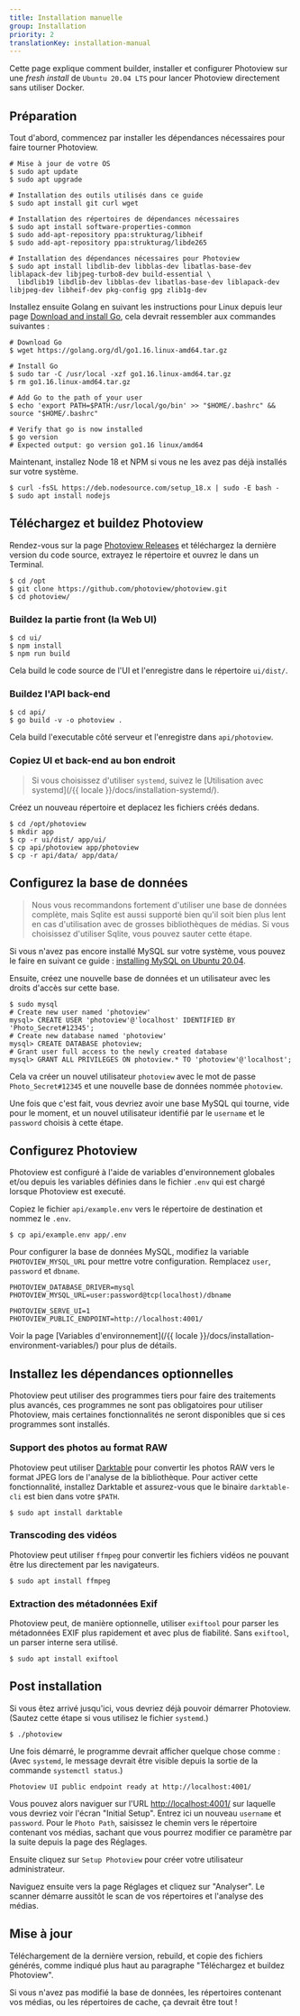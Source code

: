```yaml
---
title: Installation manuelle
group: Installation
priority: 2
translationKey: installation-manual
---
```


Cette page explique comment builder, installer et configurer Photoview sur une _fresh install_ de `Ubuntu 20.04 LTS` pour lancer Photoview directement sans utiliser Docker.

## Préparation

Tout d'abord, commencez par installer les dépendances nécessaires pour faire tourner Photoview.

```shell
# Mise à jour de votre OS
$ sudo apt update
$ sudo apt upgrade

# Installation des outils utilisés dans ce guide
$ sudo apt install git curl wget

# Installation des répertoires de dépendances nécessaires
$ sudo apt install software-properties-common
$ sudo add-apt-repository ppa:strukturag/libheif
$ sudo add-apt-repository ppa:strukturag/libde265

# Installation des dépendances nécessaires pour Photoview
$ sudo apt install libdlib-dev libblas-dev libatlas-base-dev liblapack-dev libjpeg-turbo8-dev build-essential \
  libdlib19 libdlib-dev libblas-dev libatlas-base-dev liblapack-dev libjpeg-dev libheif-dev pkg-config gpg zlib1g-dev
```

Installez ensuite Golang en suivant les instructions pour Linux depuis leur page [Download and install Go](https://golang.org/doc/install), cela devrait ressembler aux commandes suivantes :

```shell
# Download Go
$ wget https://golang.org/dl/go1.16.linux-amd64.tar.gz

# Install Go
$ sudo tar -C /usr/local -xzf go1.16.linux-amd64.tar.gz
$ rm go1.16.linux-amd64.tar.gz

# Add Go to the path of your user
$ echo 'export PATH=$PATH:/usr/local/go/bin' >> "$HOME/.bashrc" && source "$HOME/.bashrc"

# Verify that go is now installed
$ go version
# Expected output: go version go1.16 linux/amd64
```

Maintenant, installez Node 18 et NPM si vous ne les avez pas déjà installés sur votre système.

```shell
$ curl -fsSL https://deb.nodesource.com/setup_18.x | sudo -E bash -
$ sudo apt install nodejs
```

## Téléchargez et buildez Photoview

Rendez-vous sur la page [Photoview Releases](https://github.com/photoview/photoview/releases) et téléchargez la dernière version du code source, extrayez le répertoire et ouvrez le dans un Terminal.

```shell
$ cd /opt
$ git clone https://github.com/photoview/photoview.git
$ cd photoview/
```

### Buildez la partie front (la Web UI)

```shell
$ cd ui/
$ npm install
$ npm run build
```

Cela build le code source de l'UI et l'enregistre dans le répertoire `ui/dist/`.

### Buildez l'API back-end

```shell
$ cd api/
$ go build -v -o photoview .
```

Cela build l'executable côté serveur et l'enregistre dans `api/photoview`.

### Copiez UI et back-end au bon endroit

> Si vous choisissez d'utiliser `systemd`, suivez le [Utilisation avec systemd](/{{ locale }}/docs/installation-systemd/).

Créez un nouveau répertoire et deplacez les fichiers créés dedans.

```shell
$ cd /opt/photoview
$ mkdir app
$ cp -r ui/dist/ app/ui/
$ cp api/photoview app/photoview
$ cp -r api/data/ app/data/
```

## Configurez la base de données

> Nous vous recommandons fortement d'utiliser une base de données complète,
> mais Sqlite est aussi supporté bien qu'il soit bien plus lent en cas d'utilisation avec de grosses bibliothèques de médias.
> Si vous choisissez d'utiliser Sqlite, vous pouvez sauter cette étape.

Si vous n'avez pas encore installé MySQL sur votre système, vous pouvez le faire en suivant ce guide : [installing MySQL on Ubuntu 20.04](https://www.digitalocean.com/community/tutorials/how-to-install-mysql-on-ubuntu-20-04).

Ensuite, créez une nouvelle base de données et un utilisateur avec les droits d'accès sur cette base.

```shell
$ sudo mysql
# Create new user named 'photoview'
mysql> CREATE USER 'photoview'@'localhost' IDENTIFIED BY 'Photo_Secret#12345';
# Create new database named 'photoview'
mysql> CREATE DATABASE photoview;
# Grant user full access to the newly created database
mysql> GRANT ALL PRIVILEGES ON photoview.* TO 'photoview'@'localhost';
```

Cela va créer un nouvel utilisateur `photoview` avec le mot de passe `Photo_Secret#12345` et une nouvelle base de données nommée `photoview`.

Une fois que c'est fait, vous devriez avoir une base MySQL qui tourne, vide pour le moment, et un nouvel utilisateur identifié par le `username` et le `password` choisis à cette étape.

## Configurez Photoview

Photoview est configuré à l'aide de variables d'environnement globales et/ou depuis les variables définies dans le fichier `.env` qui est chargé lorsque Photoview est executé.

Copiez le fichier `api/example.env` vers le répertoire de destination et nommez le `.env`.

```shell
$ cp api/example.env app/.env
```

Pour configurer la base de données MySQL, modifiez la variable `PHOTOVIEW_MYSQL_URL` pour mettre votre configuration. Remplacez `user`, `password` et `dbname`.

```
PHOTOVIEW_DATABASE_DRIVER=mysql
PHOTOVIEW_MYSQL_URL=user:password@tcp(localhost)/dbname

PHOTOVIEW_SERVE_UI=1
PHOTOVIEW_PUBLIC_ENDPOINT=http://localhost:4001/
```

Voir la page [Variables d'environnement](/{{ locale }}/docs/installation-environment-variables/) pour plus de détails.

## Installez les dépendances optionnelles

Photoview peut utiliser des programmes tiers pour faire des traitements plus avancés, 
ces programmes ne sont pas obligatoires pour utiliser Photoview, mais certaines fonctionnalités ne seront disponibles que si ces programmes sont installés.

### Support des photos au format RAW

Photoview peut utiliser [Darktable](https://www.darktable.org/) pour convertir les photos RAW vers le format JPEG lors de l'analyse de la bibliothèque.
Pour activer cette fonctionnalité, installez Darktable et assurez-vous que le binaire `darktable-cli` est bien dans votre `$PATH`.

```shell
$ sudo apt install darktable
```

### Transcoding des vidéos

Photoview peut utiliser `ffmpeg` pour convertir les fichiers vidéos ne pouvant être lus directement par les navigateurs.

```shell
$ sudo apt install ffmpeg
```

### Extraction des métadonnées Exif

Photoview peut, de manière optionnelle, utiliser `exiftool` pour parser les métadonnées EXIF plus rapidement et avec plus de fiabilité. Sans `exiftool`, un parser interne sera utilisé.

```shell
$ sudo apt install exiftool
```

## Post installation

Si vous êtez arrivé jusqu'ici, vous devriez déjà pouvoir démarrer Photoview.
(Sautez cette étape si vous utilisez le fichier `systemd`.)

```shell
$ ./photoview
```

Une fois démarré, le programme devrait afficher quelque chose comme :
(Avec `systemd`, le message devrait être visible depuis la sortie de la commande `systemctl status`.)

```
Photoview UI public endpoint ready at http://localhost:4001/
```

Vous pouvez alors naviguer sur l'URL [http://localhost:4001/](http://localhost:4001/) sur laquelle vous devriez voir l'écran "Initial Setup".
Entrez ici un nouveau `username` et `password`. Pour le `Photo Path`, saisissez le chemin vers le répertoire contenant vos médias, sachant que vous pourrez modifier ce paramètre par la suite depuis la page des Réglages.

Ensuite cliquez sur `Setup Photoview` pour créer votre utilisateur administrateur.

Naviguez ensuite vers la page Réglages et cliquez sur "Analyser". Le scanner démarre aussitôt le scan de vos répertoires et l'analyse des médias.

## Mise à jour

Téléchargement de la dernière version, rebuild, et copie des fichiers générés, comme indiqué plus haut au paragraphe "Téléchargez et buildez Photoview".

Si vous n'avez pas modifié la base de données, les répertoires contenant vos médias, ou les répertoires de cache, ça devrait être tout !
